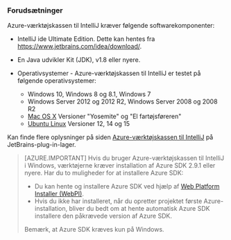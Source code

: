 ### <a name="prerequisites"></a>Forudsætninger

Azure-værktøjskassen til IntelliJ kræver følgende softwarekomponenter:

* IntelliJ ide Ultimate Edition. Dette kan hentes fra <https://www.jetbrains.com/idea/download/>.

* En Java udvikler Kit (JDK), v1.8 eller nyere. 

* Operativsystemer - Azure-værktøjskassen til IntelliJ er testet på følgende operativsystemer:
    * Windows 10, Windows 8 og 8.1, Windows 7
    * Windows Server 2012 og 2012 R2, Windows Server 2008 og 2008 R2
    * [Mac OS X](http://www.apple.com/osx) Versioner "Yosemite" og "El fartøjsføreren"
    * [Ubuntu Linux](http://www.ubuntu.com) Versioner 12, 14 og 15

Kan finde flere oplysninger på siden [Azure-værktøjskassen til IntelliJ](https://plugins.jetbrains.com/plugin/8053) på JetBrains-plug-in-lager.

> [AZURE.IMPORTANT] Hvis du bruger Azure-værktøjskassen til IntelliJ i Windows, værktøjerne kræver installation af Azure SDK 2.9.1 eller nyere. Har du to muligheder for at installere Azure SDK:
> 
> * Du kan hente og installere Azure SDK ved hjælp af [Web Platform Installer (WebPI)](http://go.microsoft.com/fwlink/?LinkID=252838).
> * Hvis du ikke har installeret, når du opretter projektet første Azure-installation, bliver du bedt om at hente automatisk Azure SDK installere den påkrævede version af Azure SDK.
> 
> Bemærk, at Azure SDK kræves kun på Windows.
